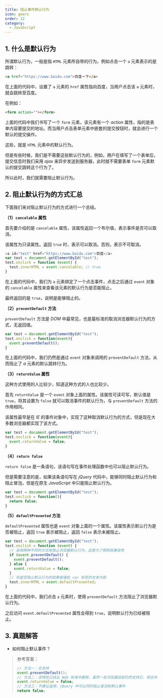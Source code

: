 ```yaml
---
title: 阻止事件默认行为
icon: gears
order: 12
category:
  - JavaScript
---
```


## 1. 什么是默认行为

所谓默认行为，一般是指 `HTML` 元素所自带的行为。例如点击一个 `a` 元素表示的是跳转：

```html
<a href="https://www.baidu.com">百度一下</a>
```

在上面的代码中，设置了 `a` 元素的 `href` 属性指向百度，当用户点击该 `a` 元素时，就会跳转至百度。

在例如：

```html
<form action=""></form>
```

上面的代码中我们书写了一个 `form` 元素，该元素有一个 *action* 属性，指的是表单内容要提交的地址。而当用户点击表单元素中嵌套的提交按钮时，就会进行一个默认的提交操作。

这些，就是 `HTML` 元素中的默认行为。

但是有些时候，我们是不需要这些默认行为的，例如，用户在填写了一个表单后，提交信息时我们采用 *ajax* 来异步发送到服务器，此时就不需要表单 `form` 元素默认的提交跳转这个行为了。

所以此时，我们就需要阻止默认行为。

## 2. 阻止默认行为的方式汇总

下面我们来对阻止默认行为的方式进行一个总结。

**（1）`cancelable` 属性**

首先要介绍的是 `cancelable` 属性，该属性返回一个布尔值，表示事件是否可以取消。

该属性为只读属性。返回 `true` 时，表示可以取消。否则，表示不可取消。

```js
<a id="test" href="https://www.baidu.com">百度</a>
var test = document.getElementById("test");
test.onclick = function (event) {
  test.innerHTML = event.cancelable; // true
}
```

在上面的代码中，我们为 `a` 元素绑定了一个点击事件，点击之后通过 `event` 对象的 `cancelable` 属性来查看该元素的默认行为是否能阻止。

最终返回的是 `true`，说明是能够阻止的。

**（2）`preventDefault` 方法**

`preventDefault` 方法是 *DOM* 中最常见，也是最标准的取消浏览器默认行为的方式，无返回值。

```js
var test = document.getElementById("test");
test.onclick = function(event){
  event.preventDefault();
}
```

在上面的代码中，我们仍然是通过 `event` 对象来调用的 `preventDefault` 方法，从而阻止了 *a* 元素的默认跳转行为。

**（3）`returnValue` 属性**

这种方式使用的人比较少，知道这种方式的人也比较少。

首先 `returnValue` 是一个 `event` 对象上面的属性。该属性可读可写，默认值是 `true`，将其设置为 `false` 就可以取消事件的默认行为，与 `preventDefault` 方法的作用相同。

该属性最早是在 *IE* 的事件对象中，实现了这种取消默认行为的方式，但是现在大多数浏览器都实现了该方式。

```js
var test = document.getElementById("test");
test.onclick = function(event){
  event.returnValue = false;
}
```

**（4）`return false`**

`return false` 是一条语句，该语句写在事件处理函数中也可以阻止默认行为。

但是需要注意的是，如果该条语句写在 *jQuery* 代码中，能够同时阻止默认行为和阻止冒泡，但是在原生 *JavaScript* 中只能阻止默认行为。

```js
var test = document.getElementById("test");
test.onclick = function(){
  return false;
}
```

**（5）`defaultPrevented` 方法**

`defaultPrevented` 属性也是 `event` 对象上面的一个属性。该属性表示默认行为是否被阻止，返回 `true` 表示被阻止，返回 `false` 表示未被阻止。

```js
var test = document.getElementById("test");
test.onclick = function (event) {
  // 采用两种不同的方式来阻止浏览器默认行为，这是为了照顾其兼容性
  if (event.preventDefault) {
    event.preventDefault();
  } else {
    event.returnValue = false;
  }
  // 将是否阻止默认行为的结果赋值给 <a> 标签的文本内容
  test.innerHTML = event.defaultPrevented;
}
```

在上面的代码中，我们点击 `a` 元素时，使用 `preventDefault` 方法阻止了浏览器默认行为。

之后访问 `event.defaultPrevented` 属性会得到 `true`，说明默认行为已经被阻止。

## 3. 真题解答

- 如何阻止默认事件？

> 参考答案：
>
> ```js
> // 方法一：全支持
> event.preventDefault();
> // 方法二：该特性已经从 Web 标准中删除，虽然一些浏览器目前仍然支持它，但也许会在未来的某个时间停止支持，请尽量不要使用该特性。
> event.returnValue = false;
> // 方法三：不建议滥用，jQuery 中可以同时阻止冒泡和默认事件
> return false;
> ```